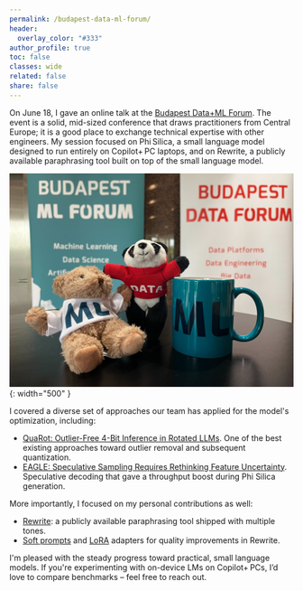 ```yaml
---
permalink: /budapest-data-ml-forum/
header:
  overlay_color: "#333"
author_profile: true
toc: false
classes: wide
related: false
share: false
---
```


On June 18, I gave an online talk at the [Budapest Data+ML Forum](https://budapestdataml.com/en/). The event is a solid, mid-sized conference that draws practitioners from Central Europe; it is a good place to exchange technical expertise with other engineers. My session focused on Phi Silica, a small language model designed to run entirely on Copilot+ PC laptops, and on Rewrite, a publicly available paraphrasing tool built on top of the small language model.

![OPRO](/assets/budapest-data-ml-bears.jpg){: width="500" }

I covered a diverse set of approaches our team has applied for the model's optimization, including:
* [QuaRot: Outlier-Free 4-Bit Inference in Rotated LLMs](https://arxiv.org/abs/2404.00456). One of the best existing approaches toward outlier removal and subsequent quantization.
* [EAGLE: Speculative Sampling Requires Rethinking Feature Uncertainty](https://arxiv.org/abs/2401.15077). Speculative decoding that gave a throughput boost during Phi Silica generation.

More importantly, I focused on my personal contributions as well:
* [Rewrite](https://learn.microsoft.com/en-us/windows/ai/apis/phi-silica#text-intelligence-skills): a publicly available paraphrasing tool shipped with multiple tones.
* [Soft prompts](https://huggingface.co/docs/peft/en/conceptual_guides/prompting) and [LoRA](https://huggingface.co/docs/peft/en/package_reference/lora) adapters for quality improvements in Rewrite.

I'm pleased with the steady progress toward practical, small language models. If you're experimenting with on-device LMs on Copilot+ PCs, I’d love to compare benchmarks – feel free to reach out.
